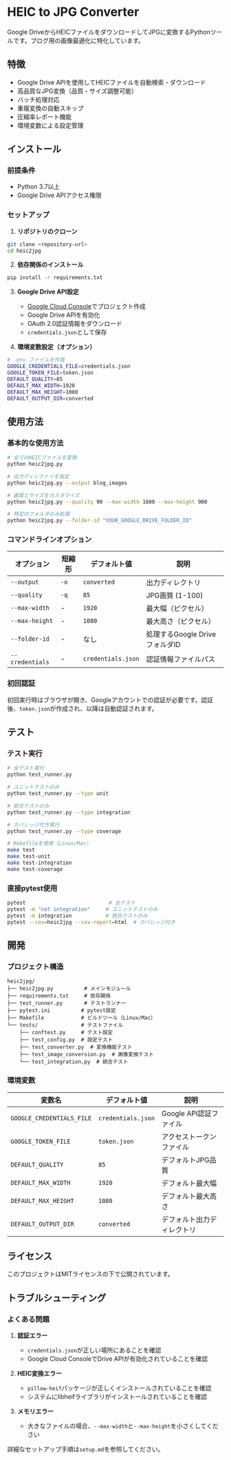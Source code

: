 # HEIC to JPG Converter

Google DriveからHEICファイルをダウンロードしてJPGに変換するPythonツールです。ブログ用の画像最適化に特化しています。

## 特徴

- Google Drive APIを使用してHEICファイルを自動検索・ダウンロード
- 高品質なJPG変換（品質・サイズ調整可能）
- バッチ処理対応
- 重複変換の自動スキップ
- 圧縮率レポート機能
- 環境変数による設定管理

## インストール

### 前提条件
- Python 3.7以上
- Google Drive APIアクセス権限

### セットアップ

1. **リポジトリのクローン**
```bash
git clone <repository-url>
cd heic2jpg
```

2. **依存関係のインストール**
```bash
pip install -r requirements.txt
```

3. **Google Drive API設定**
   - [Google Cloud Console](https://console.cloud.google.com/)でプロジェクト作成
   - Google Drive APIを有効化
   - OAuth 2.0認証情報をダウンロード
   - `credentials.json`として保存

4. **環境変数設定（オプション）**
```bash
# .env ファイルを作成
GOOGLE_CREDENTIALS_FILE=credentials.json
GOOGLE_TOKEN_FILE=token.json
DEFAULT_QUALITY=85
DEFAULT_MAX_WIDTH=1920
DEFAULT_MAX_HEIGHT=1080
DEFAULT_OUTPUT_DIR=converted
```

## 使用方法

### 基本的な使用方法

```bash
# 全てのHEICファイルを変換
python heic2jpg.py

# 出力ディレクトリを指定
python heic2jpg.py --output blog_images

# 画質とサイズをカスタマイズ
python heic2jpg.py --quality 90 --max-width 1600 --max-height 900

# 特定のフォルダのみ処理
python heic2jpg.py --folder-id "YOUR_GOOGLE_DRIVE_FOLDER_ID"
```

### コマンドラインオプション

| オプション | 短縮形 | デフォルト値 | 説明 |
|-----------|--------|-------------|------|
| `--output` | `-o` | `converted` | 出力ディレクトリ |
| `--quality` | `-q` | `85` | JPG画質 (1-100) |
| `--max-width` | - | `1920` | 最大幅（ピクセル） |
| `--max-height` | - | `1080` | 最大高さ（ピクセル） |
| `--folder-id` | - | なし | 処理するGoogle DriveフォルダID |
| `--credentials` | - | `credentials.json` | 認証情報ファイルパス |

### 初回認証

初回実行時はブラウザが開き、Googleアカウントでの認証が必要です。認証後、`token.json`が作成され、以降は自動認証されます。

## テスト

### テスト実行

```bash
# 全テスト実行
python test_runner.py

# ユニットテストのみ
python test_runner.py --type unit

# 統合テストのみ
python test_runner.py --type integration

# カバレッジ付き実行
python test_runner.py --type coverage

# Makefileを使用（Linux/Mac）
make test
make test-unit
make test-integration
make test-coverage
```

### 直接pytest使用

```bash
pytest                           # 全テスト
pytest -m "not integration"     # ユニットテストのみ
pytest -m integration           # 統合テストのみ
pytest --cov=heic2jpg --cov-report=html  # カバレッジ付き
```

## 開発

### プロジェクト構造

```
heic2jpg/
├── heic2jpg.py          # メインモジュール
├── requirements.txt     # 依存関係
├── test_runner.py       # テストランナー
├── pytest.ini          # pytest設定
├── Makefile            # ビルドツール（Linux/Mac）
└── tests/              # テストファイル
    ├── conftest.py     # テスト設定
    ├── test_config.py  # 設定テスト
    ├── test_converter.py  # 変換機能テスト
    ├── test_image_conversion.py  # 画像変換テスト
    └── test_integration.py  # 統合テスト
```

### 環境変数

| 変数名 | デフォルト値 | 説明 |
|--------|-------------|------|
| `GOOGLE_CREDENTIALS_FILE` | `credentials.json` | Google API認証ファイル |
| `GOOGLE_TOKEN_FILE` | `token.json` | アクセストークンファイル |
| `DEFAULT_QUALITY` | `85` | デフォルトJPG品質 |
| `DEFAULT_MAX_WIDTH` | `1920` | デフォルト最大幅 |
| `DEFAULT_MAX_HEIGHT` | `1080` | デフォルト最大高さ |
| `DEFAULT_OUTPUT_DIR` | `converted` | デフォルト出力ディレクトリ |

## ライセンス

このプロジェクトはMITライセンスの下で公開されています。

## トラブルシューティング

### よくある問題

1. **認証エラー**
   - `credentials.json`が正しい場所にあることを確認
   - Google Cloud ConsoleでDrive APIが有効化されていることを確認

2. **HEIC変換エラー**
   - `pillow-heif`パッケージが正しくインストールされていることを確認
   - システムにlibheifライブラリがインストールされていることを確認

3. **メモリエラー**
   - 大きなファイルの場合、`--max-width`と`--max-height`を小さくしてください

詳細なセットアップ手順は`setup.md`を参照してください。